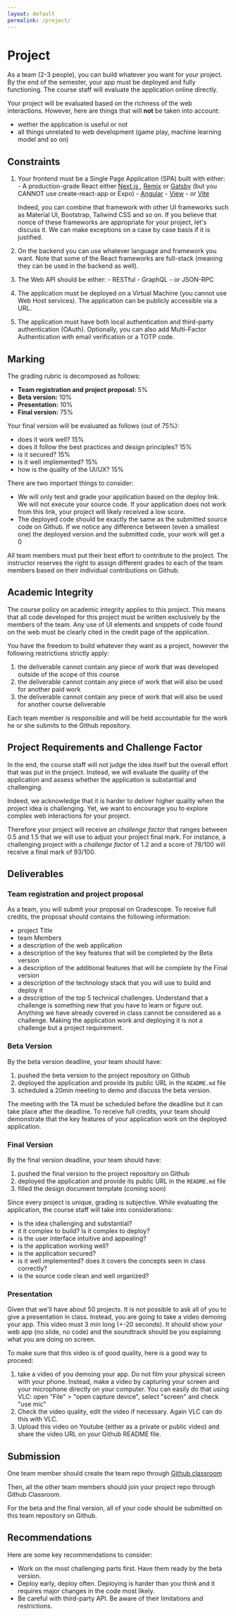 ```yaml
---
layout: default
permalink: /project/
---
```


# Project

As a team (2-3 people), you can build whatever you want for your project. By the end of the semester, your app must be deployed and fully functioning. The course staff will evaluate the application online directly. 

Your project will be evaluated based on the richness of the web interactions. However, here are things that will **not** be taken into account:

- wether the application is useful or not
- all things unrelated to web development (game play, machine learning model and so on)

## Constraints

1. Your frontend must be a Single Page Application (SPA) built with either:
        - A production-grade React either [Next.js ](https://nextjs.org/), [Remix](https://remix.run/) or [Gatsby](https://www.gatsbyjs.com/) (but you  CANNOT use create-react-app or Expo)
        - [Angular](https://angular.io/) 
        -  [View](https://vuejs.org/)
        - or [Vite](https://github.com/vitejs/vite)

    Indeed, you can combine that framework with other UI frameworks such as Material UI, Bootstrap, Tailwind CSS and so on. If you believe that nonce of these frameworks are appropriate for your project, let's discuss it. We can make exceptions on a case by case basis if it is justified. 

2. On the backend you can use whatever language and framework you want. Note that some of the React frameworks are full-stack (meaning they can be used in the backend as well). 

3. The Web API should be either:
        - RESTful
        - GraphQL
        - or JSON-RPC 

4. The application must be deployed on a Virtual Machine (you cannot use Web Host services). The application can be publicly accessible via a URL. 

5. The application must have both local authentication and third-party authentication (OAuth). Optionally, you can also add Multi-Factor Authentication with email verification or a TOTP code. 
 
## Marking 

The grading rubric is decomposed as follows: 

- **Team registration and project proposal:** 5%
- **Beta version:** 10%
- **Presentation:** 10%
- **Final version:** 75%

Your final version will be evaluated as follows (out of 75%):

- does it work well? 15% 
- does it follow the best practices and design principles? 15%
- is it secured? 15%
- is it well implemented? 15%
- how is the quality of the UI/UX? 15%

There are two important things to consider:

- We will only test and grade your application based on the deploy link. We will not execute your source code. If your application does not work from this link, your project will likely received a low score. 
- The deployed code should be exactly the same as the submitted source code on Github. If we notice any difference between (even a smallest one) the deployed version and the submitted code, your work will get a 0

All team members must put their best effort to contribute to the project. The instructor reserves the right to assign different grades to each of the team members based on their individual contributions on Github.

## Academic Integrity

The course policy on academic integrity applies to this project. This means that all code developed for this project must be written exclusively by the members of the team. Any use of UI elements and snippets of code found on the web must be clearly cited in the credit page of the application. 

You have the freedom to build whatever they want as a project, however the following restrictions strictly apply: 

1. the deliverable cannot contain any piece of work that was developed outside of the scope of this course
1. the deliverable cannot contain any piece of work that will also be used for another paid work
1. the deliverable cannot contain any piece of work that will also be used for another course deliverable

Each team member is responsible and will be held accountable for the work he or she submits to the Github repository. 

## Project Requirements and Challenge Factor

In the end, the course staff will not judge the idea itself but the overall effort that was put in the project. Instead, we will evaluate the quality of the application and assess whether the application is substantial and challenging. 

Indeed, we acknowledge that it is harder to deliver higher quality when the project idea is challenging. Yet, we want to encourage you to explore complex web interactions for your project. 

Therefore your project will receive an *challenge factor* that ranges between 0.5 and 1.5 that we will use to adjust your project final mark. For instance, a challenging project with a *challenge factor* of 1.2 and a score of 78/100 will receive a final mark of 93/100.

## Deliverables

### Team registration and project proposal

As a team, you will submit your proposal on Gradescope. To receive full credits, the proposal should contains the following information: 

- project Title
- team Members
- a description of the web application
- a description of the key features that will be completed by the Beta version
- a description of the additional features that will be complete by the Final version
- a description of the technology stack that you will use to build and deploy it
- a description of the top 5 technical challenges. Understand that a challenge is something new that you have to learn or figure out. Anything we have already covered in class cannot be considered as a challenge. Making the application work and deploying it is not a challenge but a project requirement. 

### Beta Version

By the beta version deadline, your team should have:

1. pushed the beta version to the project repository on Github
2. deployed the application and provide its public URL in the `README.md` file
3. scheduled a 20min meeting to demo and discuss the beta version. 

The meeting with the TA must be scheduled before the deadline but it can take place after the deadline. To receive full credits, your team should demonstrate that the key features of your application work on the deployed application. 

### Final Version

By the final version deadline, your team should have: 

1. pushed the final version to the project repository on Github
2. deployed the application and provide its public URL in the `README.md` file
3. filled the design document template (coming soon)

Since every project is unique, grading is subjective. While evaluating the application, the course staff will take into considerations:

- is the idea challenging and substantial?
- it it complex to build? Is it complex to deploy?
- is the user interface intuitive and appealing?
- is the application working well?
- is the application secured? 
- is it well implemented? does it covers the concepts seen in class correctly?
- is the source code clean and well organized?

### Presentation

Given that we'll have about 50 projects. It is not possible to ask all of you to give a presentation in class. Instead, you are going to take a video demoing your app. This video must 3 min long (+-20 seconds). It should show your web app (no slide, no code) and the soundtrack should be you explaining what you are doing on screen. 

To make sure that this video is of good quality, here is a good way to proceed: 

1. take a video of you demoing your app. Do not film your physical screen with your phone. Instead, make a video by capturing your screen and your microphone directly on your computer. You can easily do that using VLC: open "File" > "open capture device", select "screen" and check "use mic"
2. Check the video quality, edit the video if necessary. Again VLC can do this with VLC. 
3. Upload this video on Youtube (either as a private or public video) and share the video URL on your Github README file.

## Submission

One team member should create the team repo through [Github classroom](https://classroom.github.com/a/DnqlZtdt)

Then, all the other team members should join your project repo through Github Classroom.

For the beta and the final version, all of your code should be submitted on this team repository on Github. 

## Recommendations

Here are some key recommendations to consider: 

- Work on the most challenging parts first. Have them ready by the beta version. 
- Deploy early, deploy often. Deploying is harder than you think and it requires major changes in the code most likely. 
- Be careful with third-party API. Be aware of their limitations and restrictions.
